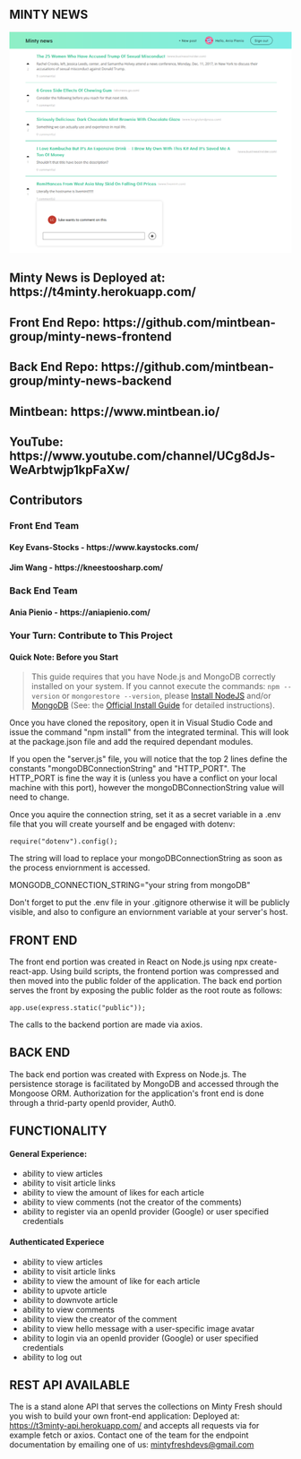 ## MINTY NEWS

![GitHub Logo](https://github.com/mintbean-group/Merge/blob/master/images/mintyFresh.PNG)


<h2> Minty News is Deployed at:  https://t4minty.herokuapp.com/ </h2>
<h2> Front End Repo:  https://github.com/mintbean-group/minty-news-frontend </h2>
<h2> Back End Repo:  https://github.com/mintbean-group/minty-news-backend </h2>
<h2> Mintbean:  https://www.mintbean.io/ </h2>
<h2> YouTube:  https://www.youtube.com/channel/UCg8dJs-WeArbtwjp1kpFaXw/ </h2>

## Contributors 

<h3> Front End Team </h3>
<h4> Key Evans-Stocks - https://www.kaystocks.com/ </h4>
<h4> Jim Wang - https://kneestoosharp.com/ </h4>

<h3> Back End Team </h3>
<h4> Ania Pienio - https://aniapienio.com/ </h4>


<h3>Your Turn: Contribute to This Project</h3>

<h4>Quick Note: Before you Start</h4>

> This guide requires that you have Node.js and MongoDB correctly installed on your system.  If you cannot execute the commands: `npm --version` or `mongorestore --version`, please [Install NodeJS](https://nodejs.org/) and/or [MongoDB](https://www.mongodb.com/) (See: the [Official Install Guide](https://docs.mongodb.com/manual/administration/install-community/) for detailed instructions).

Once you have cloned the repository, open it in Visual Studio Code and issue the command "npm install" from the integrated terminal.  This will look at the package.json file and add the required dependant modules.

If you open the "server.js" file, you will notice that the top 2 lines define the constants "mongoDBConnectionString" and "HTTP_PORT".  The HTTP_PORT is fine the way it is (unless you have a conflict on your local machine with this port), however the mongoDBConnectionString value will need to change. 

Once you aquire the connection string, set it as a secret variable in a .env file that you will create yourself and be engaged with dotenv: 

    require("dotenv").config();

The string will load to replace your mongoDBConnectionString as soon as the process enviornment is accessed. 

   MONGODB_CONNECTION_STRING="your string from mongoDB"

 Don't forget to put the .env file in your .gitignore otherwise it will be publicly visible, and also to configure an enviornment variable at your server's host. 


## FRONT END

The front end portion was created in React on Node.js using npx create-react-app.  Using build scripts, the frontend portion was compressed and then moved into the public folder of the application.  The back end portion serves the front by exposing the public folder as the root route as follows: 

    app.use(express.static("public"));

The calls to the backend portion are made via axios. 

## BACK END 

The back end portion was created with Express on Node.js. The persistence storage is facilitated by MongoDB and accessed through the Mongoose ORM.  Authorization for the application's front end is done through a thrid-party openId provider, Auth0.

## FUNCTIONALITY

#### General Experience: 

* ability to view articles
* ability to visit article links
* ability to view the amount of likes for each article 
* ability to view comments (not the creator of the comments)
* ability to register via an openId provider (Google) or user specified credentials


#### Authenticated Experiece 

* ability to view articles
* ability to visit article links
* ability to view the amount of like for each article
* ability to upvote article
* ability to downvote article
* ability to view comments 
* ability to view the creator of the comment
* ability to view hello message with a user-specific image avatar 
* ability to login via an openId provider (Google) or user specified credentials
* ability to log out 


## REST API AVAILABLE
The is a stand alone API that serves the collections on Minty Fresh should you wish to build your own front-end application:
Deployed at: https://t3minty-api.herokuapp.com/  and accepts all requests via for example fetch or axios.  Contact one of the team for the endpoint documentation by emailing one of us: mintyfreshdevs@gmail.com